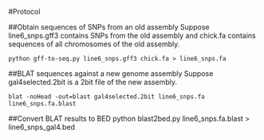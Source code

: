 #Protocol

##Obtain sequences of SNPs from an old assembly
Suppose line6_snps.gff3 contains SNPs from the old assembly and chick.fa contains sequences of
all chromosomes of the old assembly.

    python gff-to-seq.py line6_snps.gff3 chick.fa > line6_snps.fa

##BLAT sequences against a new genome assembly
Suppose gal4selected.2bit is a 2bit file of the new assembly.

    blat -noHead -out=blast gal4selected.2bit line6_snps.fa line6_snps.fa.blast

##Convert BLAT results to BED
    python blast2bed.py line6_snps.fa.blast > line6_snps_gal4.bed
